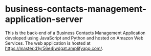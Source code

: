 # business-contacts-management-application-server
This is the back-end of a Business Contacts Management Application developed using JavaScript and Python and hosted on Amazon Web Services. The web application is hosted at https://master.d1yr56e4jwdgat.amplifyapp.com/.
